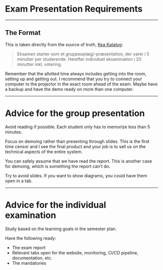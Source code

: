# Exam Presentation Requirements

---

## The Format

This is taken directly from the source of truth, [Kea Katalog](https://katalog.kea.dk/course/3050407/2024-2025):

> Eksamen starter som et gruppeoplæg/-præsentation, der varer i 5 minutter per studerende. Herefter individuel eksamination i 20 minutter inkl. votering.

Remember that the allotted time always includes getting into the room, setting up and getting out. I recommend that you try to connect your computer to the projector in the exact room ahead of the exam. Maybe have a backup and have the demo ready on more than one computer.

---

# Advice for the group presentation

Avoid reading if possible. Each student only has to memorize less than 5 minutes.

Focus on demoing rather than presenting through slides. This is the first time censor and I see the final product and your job is to sell us on the technical aspects of the entire system.

You can safely assume that we have read the report. This is another case for demoing, which is something the report can't do.

Try to avoid slides. If you want to show diagrams, you could have them open in a tab.

---

# Advice for the individual examination

Study based on the learning goals in the semester plan. 

Have the following ready:

- The exam report
- Relevant tabs open for the website, monitoring, CI/CD pipeline, documentation, etc.
- The mandatories
